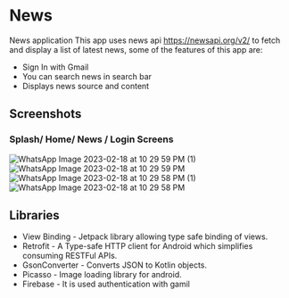# News
News application
This app uses news api https://newsapi.org/v2/ to fetch and display a list of latest news, some of the features of this app are:
* Sign In with Gmail
* You can search news in search bar
* Displays news source and content


## Screenshots
### Splash/ Home/ News / Login Screens
![WhatsApp Image 2023-02-18 at 10 29 59 PM (1)](https://user-images.githubusercontent.com/87936961/219944096-9243d57a-38b5-4aea-ba68-2d4332ef11f8.jpeg)
![WhatsApp Image 2023-02-18 at 10 29 59 PM](https://user-images.githubusercontent.com/87936961/219944102-9e5375d1-35f7-49f4-83a3-fcb3337fb9bd.jpeg)
![WhatsApp Image 2023-02-18 at 10 29 58 PM (1)](https://user-images.githubusercontent.com/87936961/219944111-1012dfaa-9c65-45fa-8a51-fb5ef541ea74.jpeg)
![WhatsApp Image 2023-02-18 at 10 29 58 PM](https://user-images.githubusercontent.com/87936961/219944115-6a0498d8-64dc-44de-9ae1-1046d94c1f98.jpeg)


## Libraries
* View Binding - Jetpack library allowing type safe binding of views.
* Retrofit - A Type-safe HTTP client for Android which simplifies consuming RESTFul APIs.
* GsonConverter - Converts JSON to Kotlin objects.
* Picasso - Image loading library for android.
* Firebase - It is used authentication with gamil
